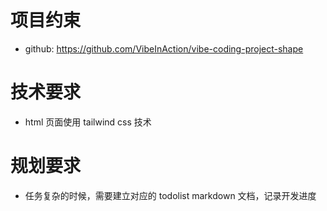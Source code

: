 # 项目约束

- github: https://github.com/VibeInAction/vibe-coding-project-shape

# 技术要求
- html 页面使用 tailwind css 技术


# 规划要求
- 任务复杂的时候，需要建立对应的 todolist markdown 文档，记录开发进度